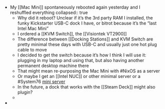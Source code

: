 - My [[Mac Mini]] spontaneously rebooted again yesterday and I reshuffled everything
  collapsed:: true
	- Why did it reboot? Unclear if it’s the 3rd party RAM I installed, the funky Kickstarter USB-C dock I have, or bitrot because it’s the “last Intel Mac Mini”
	- I ordered a [[KVM Switch]], the [[Visiontek VT2900]]
	- The difference between [[Docking Stations]] and KVM Switch are pretty minimal these days with USB-C and usually just one hot plug cable to move
	- I decided to get the switch because it’s how I think I will use it: plugging in my laptop and using that, but also having another permanent desktop machine there
	- That might mean re-purposing the Mac Mini with #NixOS as a server
	- Or maybe I get an [[Intel NUC]] or other minimal server or a #System76 [mini server](https://system76.com/desktops/meerkat)
	- In the future, a dock that works with the [[Steam Deck]] might also plugin?
	-
-
